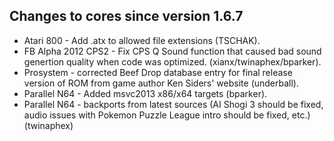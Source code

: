 Changes to cores since version 1.6.7
------------------------------------
* Atari 800 - Add .atx to allowed file extensions (TSCHAK).
* FB Alpha 2012 CPS2 - Fix CPS Q Sound function that caused bad sound genertion quality when code was optimized. (xianx/twinaphex/bparker).
* Prosystem - corrected Beef Drop database entry for final release version of ROM from game author Ken Siders' website (underball).
* Parallel N64 - Added msvc2013 x86/x64 targets (bparker).
* Parallel N64 - backports from latest sources (AI Shogi 3 should be fixed, audio issues with Pokemon Puzzle League intro should be fixed, etc.) (twinaphex)
